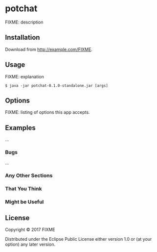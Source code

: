 # potchat

FIXME: description

## Installation

Download from http://example.com/FIXME.

## Usage

FIXME: explanation

    $ java -jar potchat-0.1.0-standalone.jar [args]

## Options

FIXME: listing of options this app accepts.

## Examples

...

### Bugs

...

### Any Other Sections
### That You Think
### Might be Useful

## License

Copyright © 2017 FIXME

Distributed under the Eclipse Public License either version 1.0 or (at
your option) any later version.
